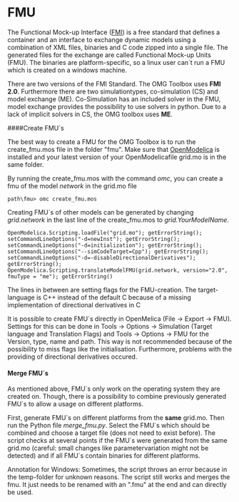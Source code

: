 #  FMU

The Functional Mock-up Interface ([FMI](https://fmi-standard.org/)) is a free standard that defines a container
 and an interface to exchange dynamic models using a combination of XML files, binaries and C code zipped into a single file.
The generated files for the exchange are called Functional Mock-up Units (FMU). The binaries are platform-specific, so a linux user can´t run a FMU which is created on a windows machine.  

There are two versions of the FMI Standard. The OMG Toolbox uses **FMI 2.0**. Furthermore there are two simulationtypes, co-simulation (CS) and model exchange (ME). 
Co-Simulation has an included solver in the FMU, model exchange provides the possibility to use solvers in python. Due to a lack of implicit solvers in CS, the OMG toolbox uses **ME**. 

####Create FMU´s 

The best way to create a FMU for the OMG Toolbox is to run the create_fmu.mos file in the folder "fmu".
Make sure that [OpenModelica](https://openmodelica.org/download/download-windows) is installed and
 your latest version of your OpenModelicafile grid.mo is in the same folder.

By running the create_fmu.mos with the command _omc_, you can create a fmu of the model _network_ in the grid.mo file 


    path\fmu> omc create_fmu.mos


Creating FMU´s of other models can be generated by changing _grid.network_ in the last line of the create_fmu.mos to _grid.YourModelName_. 

````
OpenModelica.Scripting.loadFile("grid.mo"); getErrorString();
setCommandLineOptions("-d=newInst"); getErrorString();
setCommandLineOptions("-d=initialization"); getErrorString();
setCommandLineOptions("--simCodeTarget=Cpp"); getErrorString();
setCommandLineOptions("-d=-disableDirectionalDerivatives"); getErrorString();
OpenModelica.Scripting.translateModelFMU(grid.network, version="2.0", fmuType = "me"); getErrorString()
````

The lines in between are setting flags for the FMU-creation. The target-language is C++ instead of the default C because of a missing implementation of directional derivatives in C

It is possible to create FMU´s directly in OpenMelica (File -> Export -> FMU). Settings for this can be done
 in Tools -> Options -> Simulation (Target language and Translation Flags) and Tools -> Options -> FMU for the Version, type, name and path. This way is not recommended because of the possibility to miss flags like the initialisation. Furthermore, problems with the providing of directional derivatives occured.



#### Merge FMU´s 

As mentioned above, FMU´s only work on the operating system they are created on. Though, there is a possibility to combine previously generated FMU´s to allow a usage on different platforms. 

First, generate FMU´s on different platforms from the **same** grid.mo. Then run the Python file _merge_fmu.py_. Select the FMU´s which should be combined and choose a target file (does not need to exist before).
The script checks at several points if the FMU´s were generated from the same grid.mo (careful: small changes like parametervariation might not be detected) and if all FMU´s contain binaries for different platforms. 

Annotation for Windows: Sometimes, the script throws an error because in the temp-folder for unknown reasons. The script still works and merges the fmu. It just needs to be renamed with an ".fmu" at the end and can directly be used. 


